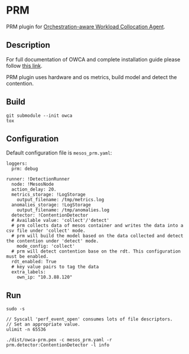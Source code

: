 # PRM

PRM plugin for [Orchestration-aware Workload Collocation Agent](https://github.com/intel/owca).

## Description

For full documentation of OWCA and complete installation guide please follow [this link](https://github.com/intel/owca).

PRM plugin uses hardware and os metrics, build model and detect the contention.

## Build

```
git submodule --init owca
tox
```

## Configuration

Default configuration file is ``mesos_prm.yaml``:

```
loggers:
  prm: debug
  
runner: !DetectionRunner
  node: !MesosNode
  action_delay: 20.
  metrics_storage: !LogStorage
    output_filename: /tmp/metrics.log
  anomalies_storage: !LogStorage
    output_filename: /tmp/anomalies.log
  detector: !ContentionDetector
  # Available value: 'collect'/'detect'
  # prm collects data of mesos container and writes the data into a csv file under 'collect' mode.
  # prm will build the model based on the data collected and detect the contention under 'detect' mode. 
    mode_config: 'collect' 
  # prm will detect contention base on the rdt. This configuration must be enabled.
  rdt_enabled: True
  # key value pairs to tag the data
  extra_labels:
    own_ip: "10.3.88.120"
```


## Run
```
sudo -s

// Syscall 'perf_event_open' consumes lots of file descriptors. 
// Set an appropriate value. 
ulimit -n 65536 

./dist/owca-prm.pex -c mesos_prm.yaml -r prm.detector:ContentionDetector -l info
```

